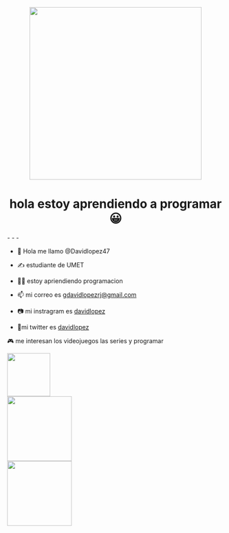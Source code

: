 <div id = "header" align = "center">
    <img src = "https://media.giphy.com/media/Dh5q0sShxgp13DwrvG/giphy.gif" width="400"/>
    <h1 align = "center"> hola estoy aprendiendo a programar 😀 </h1>
</div>
- - -


- 👋 Hola me llamo @Davidlopez47


- ✍ estudiante de UMET


- 👨‍💻 estoy apriendiendo programacion




- 📫 mi correo es <a href = "https://mail.google.com/mail/u/0/#inbox" > gdavidlopezrj@gmail.com </a>

- 📷 mi instragram es <a href = "https://www.instagram.com/daviduwi/" > davidlopez </a>


-  📳mi twitter es  <a href = "https://twitter.com/David_lopez_47" > davidlopez </a>
    
🎮 me interesan los videojuegos las series y programar

<div id = "header" align = "left">
    <img src = "https://media.giphy.com/media/p57MdT6mh7vv2749lL/giphy.gif" width="100"/>
</div>   <div id = "header" align = "left">
    <img src = "https://media.giphy.com/media/yALcFbrKshfoY/giphy.gif" width="150"/>
</div> </div>   <div id = "header" align = "left">
    <img src = "https://media.giphy.com/media/qgQUggAC3Pfv687qPC/giphy.gif" width="150"/>
</div>
    

<!---
Davidlopez47/Davidlopez47 is a ✨ special ✨ repository because its `README.md` (this file) appears on your GitHub profile.
You can click the Preview link to take a look at your changes.
--->
